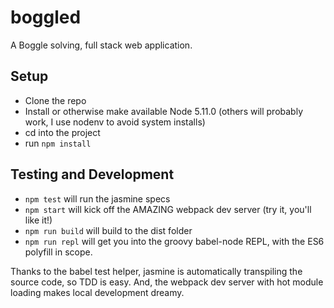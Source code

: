 # boggled

A Boggle solving, full stack web application.

## Setup

* Clone the repo
* Install or otherwise make available Node 5.11.0 (others will probably work, I use nodenv to avoid system installs)
* cd into the project
* run `npm install`

## Testing and Development

* `npm test` will run the jasmine specs
* `npm start` will kick off the AMAZING webpack dev server (try it, you'll like it!)
* `npm run build` will build to the dist folder
* `npm run repl` will get you into the groovy babel-node REPL, with the ES6 polyfill in scope.

Thanks to the babel test helper, jasmine is automatically transpiling the source code, so TDD is easy. And, the webpack dev server with hot module loading makes local development dreamy.
